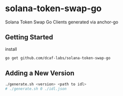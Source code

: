# solana-token-swap-go

Solana Token Swap Go Clients generated via anchor-go

## Getting Started

install

```bash
go get github.com/dcaf-labs/solana-token-swap-go
```

## Adding a New Version

```bash
./generate.sh <version> <path to idl>
# ./generate.sh 0 ./idl.json
```
